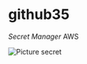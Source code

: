 # github35

*Secret Manager* AWS

![Picture secret](https://github.com/user-attachments/assets/dc76b54d-5dda-4513-967e-30f2b87f4572)
